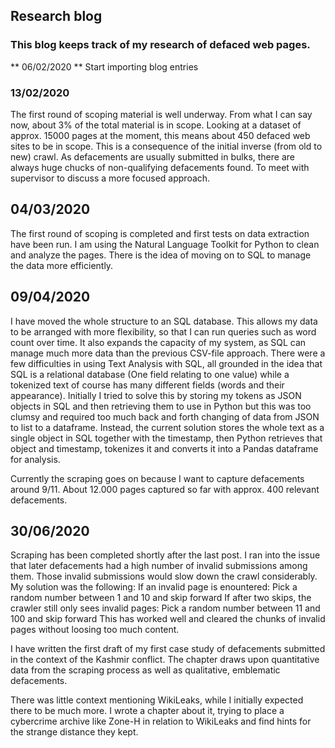 ## Research blog
 
### This blog keeps track of my research of defaced web pages.

** 06/02/2020 **
Start importing blog entries

### 13/02/2020
The first round of scoping material is well underway. From what I can say now, about 3% of the total material is in scope. Looking at a dataset of approx. 15000 pages at the moment, this means about 450 defaced web sites to be in scope. This is a consequence of the initial inverse (from old to new) crawl. As defacements are usually submitted in bulks, there are always huge chucks of non-qualifying defacements found. To meet with supervisor to discuss a more focused approach. 

## 04/03/2020
The first round of scoping is completed and first tests on data extraction have been run. I am using the Natural Language Toolkit for Python to clean and analyze the pages. There is the idea of moving on to SQL to manage the data  more efficiently. 

## 09/04/2020
I have moved the whole structure to an SQL database. This allows my data to be arranged with more flexibility, so that I can run queries such as word count over time. It also expands the capacity of my system, as SQL can manage much more data than the previous CSV-file approach. There were a few difficulties in using Text Analysis with SQL, all grounded in the idea that SQL is a relational database (One field relating to one value) while a tokenized text of course has many different fields (words and their appearance). Initially I tried to solve this by storing my tokens as JSON objects in SQL and then retrieving them to use in Python but this was too clumsy and required too much back and forth changing of data from JSON to list to a dataframe. Instead, the current solution stores the whole text as a single object in SQL together with the timestamp, then Python retrieves that object and timestamp, tokenizes it and converts it into a Pandas dataframe for analysis. 

Currently the scraping goes on because I want to capture defacements around 9/11. About 12.000 pages captured so far with approx. 400 relevant defacements.

## 30/06/2020
Scraping has been completed shortly after the last post. I ran into the issue that later defacements had a high number of invalid submissions among them. Those invalid submissions would slow down the crawl considerably. My solution was the following:
    If an invalid page is enountered:
        Pick a random number between 1 and 10 and skip forward
        If after two skips, the crawler still only sees invalid pages:
            Pick a random number between 11 and 100 and skip forward
This has worked well and cleared the chunks of invalid pages without loosing too much content.

I have written the first draft of my first case study of defacements submitted in the context of the Kashmir conflict. The chapter draws upon quantitative data from the scraping process as well as qualitative, emblematic defacements. 

There was little context mentioning WikiLeaks, while I initially expected there to be much more. I wrote a chapter about it, trying to place a cybercrime archive like Zone-H in relation to WikiLeaks and find hints for the strange distance they kept.
